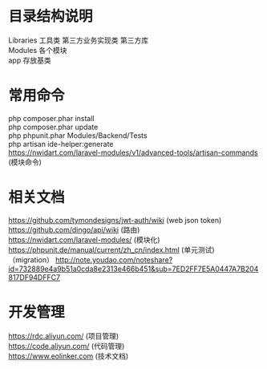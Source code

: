 
目录结构说明
=============
Libraries 工具类 第三方业务实现类 第三方库  
Modules 各个模块  
app 存放基类  

常用命令
=============
php composer.phar install  
php composer.phar update  
php phpunit.phar Modules/Backend/Tests  
php artisan ide-helper:generate  
https://nwidart.com/laravel-modules/v1/advanced-tools/artisan-commands  (模块命令)

相关文档
=============
https://github.com/tymondesigns/jwt-auth/wiki (web json token)  
https://github.com/dingo/api/wiki  (路由)  
https://nwidart.com/laravel-modules/  (模块化)  
https://phpunit.de/manual/current/zh_cn/index.html (单元测试)  
（migration）
http://note.youdao.com/noteshare?id=732889e4a9b51a0cda8e2313e466b451&sub=7ED2FF7E5A0447A7B204817DF94DFFC7 

开发管理
=============
https://rdc.aliyun.com/  (项目管理)  
https://code.aliyun.com/ (代码管理)  
https://www.eolinker.com (技术文档)  
